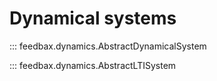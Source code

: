 # Dynamical systems 

::: feedbax.dynamics.AbstractDynamicalSystem

::: feedbax.dynamics.AbstractLTISystem